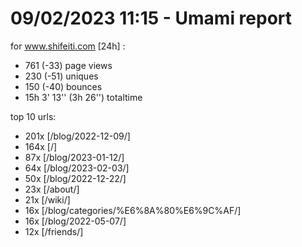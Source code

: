 # 09/02/2023 11:15 - Umami report
for www.shifeiti.com [24h] :

 - 761 (-33) page views
 - 230 (-51) uniques
 - 150 (-40) bounces
 - 15h 3' 13'' (3h 26'') totaltime


top 10 urls:
 - 201x [/blog/2022-12-09/]
 - 164x [/]
 - 87x [/blog/2023-01-12/]
 - 64x [/blog/2023-02-03/]
 - 50x [/blog/2022-12-22/]
 - 23x [/about/]
 - 21x [/wiki/]
 - 16x [/blog/categories/%E6%8A%80%E6%9C%AF/]
 - 16x [/blog/2022-05-07/]
 - 12x [/friends/]


